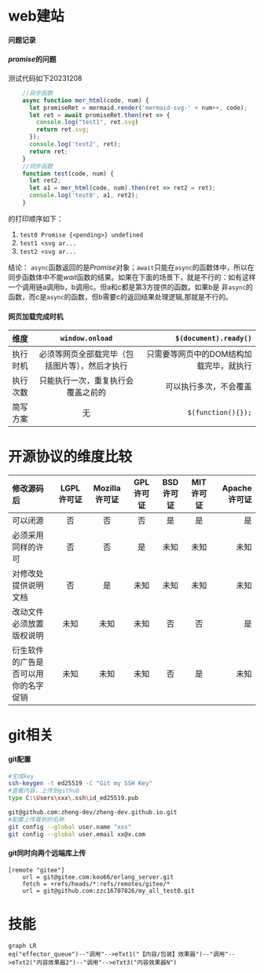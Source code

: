 # web建站

#### 问题记录


#### *promise*的问题
测试代码如下20231208
```javascript
    //异步函数
    async function mer_html(code, num) {
      let promiseRet = mermaid.render('mermaid-svg-' + num++, code);
      let ret = await promiseRet.then(ret => {
        console.log("test1", ret.svg)
        return ret.svg;
      });
      console.log('test2', ret);
      return ret;
    }
    //同步函数
    function test(code, num) {
      let ret2;
      let a1 = mer_html(code, num).then(ret => ret2 = ret);
      console.log('test0', a1, ret2);
    }
```
的打印顺序如下：
1. `test0 Promise {<pending>} undefined`
2. `test1 <svg ar...`
3. `test2 <svg ar...`

结论：
`async`函数返回的是*Promise*对象；`await`只能在`async`的函数体中，所以在同步函数体中不能*wait*函数的结果。如果在下面的场景下，就是不行的：如有这样一个调用链a调用b，b调用c。但a和c都是第3方提供的函数。如果b是 非`async`的函数，而c是`async`的函数，但b需要c的返回结果处理逻辑,那就是不行的。

#### 网页加载完成时机

| 维度     |                `window.onload`                 |                   `$(document).ready()` |
| :------- | :--------------------------------------------: | --------------------------------------: |
| 执行时机 | 必须等网页全部载完毕（包括图片等），然后才执行 | 只需要等网页中的DOM结构加载完毕，就执行 |
| 执行次数 |       只能执行一次，重复执行会覆盖之前的       |                  可以执行多次，不会覆盖 |
| 简写方案 |                       无                       |                      `$(function(){});` |




# 开源协议的维度比较

| 修改源码后                           | LGPL许可证 | Mozilla许可证 | GPL许可证 | BSD许可证 | MIT许可证 | Apache许可证 |
| :----------------------------------- | :--------: | :-----------: | :-------: | :-------: | :-------: | -----------: |
| 可以闭源                             |     否     |      否       |    否     |    是     |    是     |           是 |
| 必须采用同样的许可                   |     否     |      否       |    是     |   未知    |   未知    |         未知 |
| 对修改处提供说明文档                 |     否     |      是       |   未知    |   未知    |   未知    |         未知 |
| 改动文件必须放置版权说明             |    未知    |     未知      |   未知    |    否     |    否     |           是 |
| 衍生软件的广告是否可以用你的名字促销 |    未知    |     未知      |   未知    |    否     |    是     |         未知 |

# git相关

#### git配置
```bash
#生成key
ssh-keygen -t ed25519 -C "Git my SSH Key"
#查看内容，上传到github
type C:\Users\xxx\.ssh\id_ed25519.pub

git@github.com:zheng-dev/zheng-dev.github.io.git
#配置上传看到的名称
git config --global user.name "xxx"
git config --global user.email xx@x.com

```

#### git同时向两个远端库上传
```editorconfig
[remote "gitee"]
	url = git@gitee.com:koo66/erlang_server.git
	fetch = +refs/heads/*:refs/remotes/gitee/*
	url = git@github.com:zzc16707826/my_all_test0.git
```
# 技能
```mermaid
graph LR
eq("effector_queue")--"调用"-->eTxt1("【内容/包装】效果器")--"调用"-->eTxt2("内容效果器2")--"调用"-->eTxt3("内容效果器N")
```
